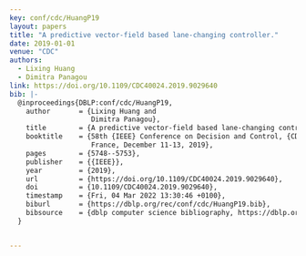 ```yaml
---
key: conf/cdc/HuangP19
layout: papers
title: "A predictive vector-field based lane-changing controller."
date: 2019-01-01
venue: "CDC"
authors:
  - Lixing Huang
  - Dimitra Panagou
link: https://doi.org/10.1109/CDC40024.2019.9029640
bib: |-
  @inproceedings{DBLP:conf/cdc/HuangP19,
    author       = {Lixing Huang and
                    Dimitra Panagou},
    title        = {A predictive vector-field based lane-changing controller},
    booktitle    = {58th {IEEE} Conference on Decision and Control, {CDC} 2019, Nice,
                    France, December 11-13, 2019},
    pages        = {5748--5753},
    publisher    = {{IEEE}},
    year         = {2019},
    url          = {https://doi.org/10.1109/CDC40024.2019.9029640},
    doi          = {10.1109/CDC40024.2019.9029640},
    timestamp    = {Fri, 04 Mar 2022 13:30:46 +0100},
    biburl       = {https://dblp.org/rec/conf/cdc/HuangP19.bib},
    bibsource    = {dblp computer science bibliography, https://dblp.org}
  }


---
```

